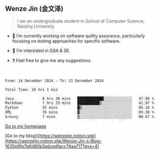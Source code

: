 ## Wenze Jin (金文泽)

> I am an undergraduate student in School of Computer Science, Nanjing University.

- 🔭 I’m currently working on software quility assurance, particularly focusing on testing approaches for specific software.
  
- 🌱 I’m interested in SQA & SE.
  
- ❓ Feel free to give me any suggestions.  

<br>  

<!--START_SECTION:waka-->

```txt
From: 14 December 2024 - To: 21 December 2024

Total Time: 18 hrs 1 min

Java             8 hrs 38 mins   ████████████░░░░░░░░░░░░░   47.90 %
Markdown         7 hrs 33 mins   ██████████▒░░░░░░░░░░░░░░   41.97 %
Python           55 mins         █▒░░░░░░░░░░░░░░░░░░░░░░░   05.10 %
XML              35 mins         ▓░░░░░░░░░░░░░░░░░░░░░░░░   03.30 %
Groovy           7 mins          ▒░░░░░░░░░░░░░░░░░░░░░░░░   00.67 %
```

<!--END_SECTION:waka-->

[Go to my homepage](https://wenzejin.github.io)

[Go to my blog]([https://wenzejin.notion.site](https://wenzejin.notion.site/Wenze-Jin-s-Blog-1635e9fa7b6d80b3adcedfacc74aa717?pvs=4)
